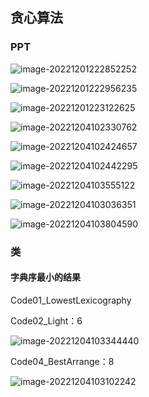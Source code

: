 ##  贪心算法
### PPT

![image-20221201222852252](C:\Users\Administrator\java_code\user\algorithm\src\main\java\com\example\algorithm\elementary_1\code09\image\第九节01.png)

![image-20221201222956235](C:\Users\Administrator\java_code\user\algorithm\src\main\java\com\example\algorithm\elementary_1\code09\image\第九节02.png)

![image-20221201223122625](C:\Users\Administrator\java_code\user\algorithm\src\main\java\com\example\algorithm\elementary_1\code09\image第九节03.png)

![image-20221204102330762](C:\Users\Administrator\java_code\user\algorithm\src\main\java\com\example\algorithm\elementary_1\code09\image\第九节04.png)

![image-20221204102424657](C:\Users\Administrator\java_code\user\algorithm\src\main\java\com\example\algorithm\elementary_1\code09\image\第九节05.png)

![image-20221204102442295](C:\Users\Administrator\java_code\user\algorithm\src\main\java\com\example\algorithm\elementary_1\code09\image\第九节06.png)

![image-20221204103555122](C:\Users\Administrator\java_code\user\algorithm\src\main\java\com\example\algorithm\elementary_1\code09\image\第九节07.png)

![image-20221204103036351](C:\Users\Administrator\java_code\user\algorithm\src\main\java\com\example\algorithm\elementary_1\code09\image\第九节08.png)

![image-20221204103804590](C:\Users\Administrator\java_code\user\algorithm\src\main\java\com\example\algorithm\elementary_1\code09\image\第九节09.png)



### 类

#### 字典序最小的结果

Code01_LowestLexicography

Code02_Light：6

![image-20221204103344440](C:\Users\Administrator\java_code\user\algorithm\src\main\java\com\example\algorithm\elementary_1\code09\image\第九节05_概念01.png)

Code04_BestArrange：8

![image-20221204103102242](C:\Users\Administrator\java_code\user\algorithm\src\main\java\com\example\algorithm\elementary_1\code09\image\第九节08_概念.png)

